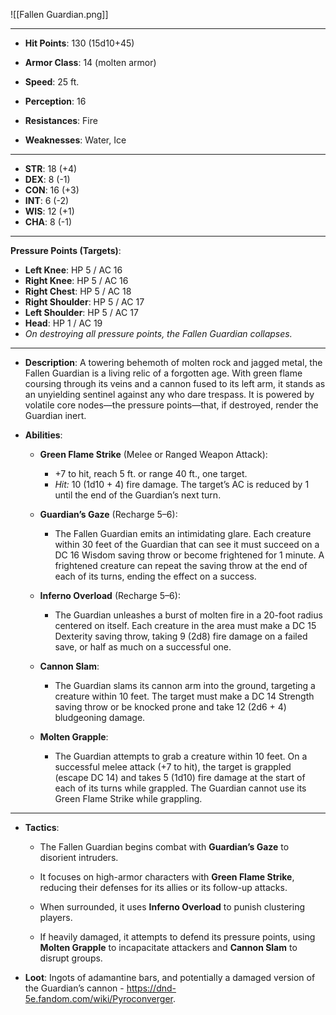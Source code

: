 
![[Fallen Guardian.png]]

---

- **Hit Points**: 130 (15d10+45)
- **Armor Class**: 14 (molten armor)
- **Speed**: 25 ft.
- **Perception**: 16

- **Resistances**: Fire
- **Weaknesses**: Water, Ice

---

- **STR**: 18 (+4)
- **DEX**: 8 (-1)
- **CON**: 16 (+3)
- **INT**: 6 (-2)
- **WIS**: 12 (+1)
- **CHA**: 8 (-1)

---

**Pressure Points (Targets)**:

- **Left Knee**: HP 5 / AC 16
- **Right Knee**: HP 5 / AC 16
- **Right Chest**: HP 5 / AC 18
- **Right Shoulder**: HP 5 / AC 17
- **Left Shoulder**: HP 5 / AC 17
- **Head**: HP 1 / AC 19
- _On destroying all pressure points, the Fallen Guardian collapses._

---

- **Description**: A towering behemoth of molten rock and jagged metal, the Fallen Guardian is a living relic of a forgotten age. With green flame coursing through its veins and a cannon fused to its left arm, it stands as an unyielding sentinel against any who dare trespass. It is powered by volatile core nodes—the pressure points—that, if destroyed, render the Guardian inert.

- **Abilities**:
    - **Green Flame Strike** (Melee or Ranged Weapon Attack):
	    - +7 to hit, reach 5 ft. or range 40 ft., one target.
	    - _Hit:_ 10 (1d10 + 4) fire damage. The target’s AC is reduced by 1 until the end of the Guardian’s next turn.
	
	- **Guardian’s Gaze** (Recharge 5–6):
	    - The Fallen Guardian emits an intimidating glare. Each creature within 30 feet of the Guardian that can see it must succeed on a DC 16 Wisdom saving throw or become frightened for 1 minute. A frightened creature can repeat the saving throw at the end of each of its turns, ending the effect on a success.
	    
	- **Inferno Overload** (Recharge 5–6):
	    - The Guardian unleashes a burst of molten fire in a 20-foot radius centered on itself. Each creature in the area must make a DC 15 Dexterity saving throw, taking 9 (2d8) fire damage on a failed save, or half as much on a successful one.
		
	- **Cannon Slam**:
        - The Guardian slams its cannon arm into the ground, targeting a creature within 10 feet. The target must make a DC 14 Strength saving throw or be knocked prone and take 12 (2d6 + 4) bludgeoning damage.
        
    - **Molten Grapple**:
        - The Guardian attempts to grab a creature within 10 feet. On a successful melee attack (+7 to hit), the target is grappled (escape DC 14) and takes 5 (1d10) fire damage at the start of each of its turns while grappled. The Guardian cannot use its Green Flame Strike while grappling.

---

- **Tactics**:
    - The Fallen Guardian begins combat with **Guardian’s Gaze** to disorient intruders.
    
    - It focuses on high-armor characters with **Green Flame Strike**, reducing their defenses for its allies or its follow-up attacks.

    - When surrounded, it uses **Inferno Overload** to punish clustering players.

    - If heavily damaged, it attempts to defend its pressure points, using **Molten Grapple** to incapacitate attackers and **Cannon Slam** to disrupt groups.

- **Loot**: Ingots of adamantine bars, and potentially a damaged version of the Guardian’s cannon - https://dnd-5e.fandom.com/wiki/Pyroconverger.
